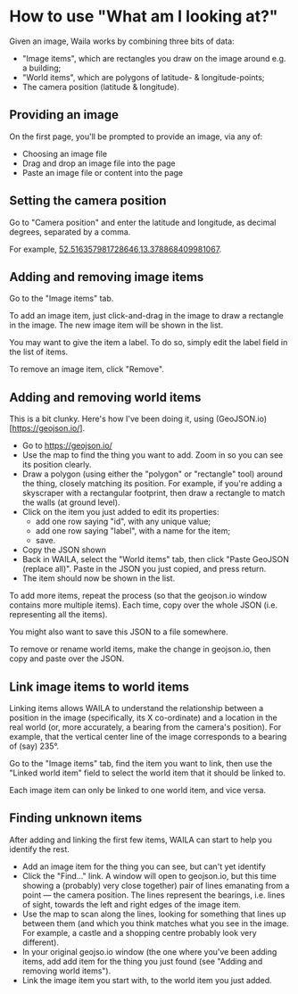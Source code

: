 # How to use "What am I looking at?"

Given an image, Waila works by combining three bits of data:

- "Image items", which are rectangles you draw on the image around e.g. a building;
- "World items", which are polygons of latitude- & longitude-points;
- The camera position (latitude & longitude).

## Providing an image

On the first page, you'll be prompted to provide an image, via any of:

- Choosing an image file
- Drag and drop an image file into the page
- Paste an image file or content into the page

## Setting the camera position

Go to "Camera position" and enter the latitude and longitude, as decimal degrees, separated by a comma.

For example, [52.516357981728646,13.378868409981067](https://geohack.toolforge.org/geohack.php?params=52_30_58_N_13_22_43_E).

## Adding and removing image items

Go to the "Image items" tab.

To add an image item, just click-and-drag in the image to draw a rectangle in the image.
The new image item will be shown in the list.

You may want to give the item a label. To do so, simply edit the label field in the list of items.

To remove an image item, click "Remove".

## Adding and removing world items

This is a bit clunky. Here's how I've been doing it, using (GeoJSON.io)[https://geojson.io/].

- Go to https://geojson.io/
- Use the map to find the thing you want to add. Zoom in so you can see its position clearly.
- Draw a polygon (using either the "polygon" or "rectangle" tool) around the thing, closely
  matching its position. For example, if you're adding a skyscraper with a rectangular footprint,
  then draw a rectangle to match the walls (at ground level).
- Click on the item you just added to edit its properties:
  - add one row saying "id", with any unique value;
  - add one row saying "label", with a name for the item;
  - save.
- Copy the JSON shown
- Back in WAILA, select the "World items" tab, then click "Paste GeoJSON (replace all)". Paste
  in the JSON you just copied, and press return.
- The item should now be shown in the list.

To add more items, repeat the process (so that the geojson.io window contains more multiple
items). Each time, copy over the whole JSON (i.e. representing all the items).

You might also want to save this JSON to a file somewhere.

To remove or rename world items, make the change in geojson.io, then copy and paste over the JSON.

## Link image items to world items

Linking items allows WAILA to understand the relationship between a position in the image
(specifically, its X co-ordinate) and a location in the real world (or, more accurately, a bearing
from the camera's position). For example, that the vertical center line of the image corresponds
to a bearing of (say) 235&deg;.

Go to the "Image items" tab, find the item you want to link, then use the "Linked world item" field
to select the world item that it should be linked to.

Each image item can only be linked to one world item, and vice versa.

## Finding unknown items

After adding and linking the first few items, WAILA can start to help you identify the rest.

- Add an image item for the thing you can see, but can't yet identify
- Click the "Find..." link. A window will open to geojson.io, but this time showing a (probably)
  very close together) pair of lines emanating from a point — the camera position. The lines
  represent the bearings, i.e. lines of sight, towards the left and right edges of the image item.
- Use the map to scan along the lines, looking for something that lines up between them (and which
  you think matches what you see in the image. For example, a castle and a shopping centre
  probably look very different).
- In your original geojso.io window (the one where you've been adding items, add add item for
  the thing you just found (see "Adding and removing world items").
- Link the image item you start with, to the world item you just added.
